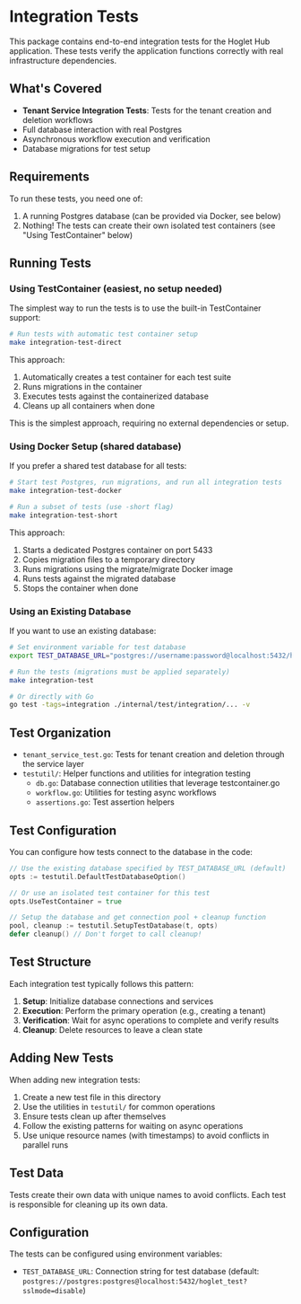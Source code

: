 # Integration Tests

This package contains end-to-end integration tests for the Hoglet Hub application. These tests verify the application functions correctly with real infrastructure dependencies.

## What's Covered

- **Tenant Service Integration Tests**: Tests for the tenant creation and deletion workflows
- Full database interaction with real Postgres
- Asynchronous workflow execution and verification
- Database migrations for test setup

## Requirements

To run these tests, you need one of:

1. A running Postgres database (can be provided via Docker, see below)
2. Nothing! The tests can create their own isolated test containers (see "Using TestContainer" below)

## Running Tests

### Using TestContainer (easiest, no setup needed)

The simplest way to run the tests is to use the built-in TestContainer support:

```bash
# Run tests with automatic test container setup
make integration-test-direct
```

This approach:
1. Automatically creates a test container for each test suite
2. Runs migrations in the container
3. Executes tests against the containerized database
4. Cleans up all containers when done

This is the simplest approach, requiring no external dependencies or setup.

### Using Docker Setup (shared database)

If you prefer a shared test database for all tests:

```bash
# Start test Postgres, run migrations, and run all integration tests
make integration-test-docker

# Run a subset of tests (use -short flag)
make integration-test-short
```

This approach:
1. Starts a dedicated Postgres container on port 5433
2. Copies migration files to a temporary directory
3. Runs migrations using the migrate/migrate Docker image
4. Runs tests against the migrated database
5. Stops the container when done

### Using an Existing Database

If you want to use an existing database:

```bash
# Set environment variable for test database
export TEST_DATABASE_URL="postgres://username:password@localhost:5432/hoglet_test?sslmode=disable"

# Run the tests (migrations must be applied separately)
make integration-test

# Or directly with Go
go test -tags=integration ./internal/test/integration/... -v
```

## Test Organization

- `tenant_service_test.go`: Tests for tenant creation and deletion through the service layer
- `testutil/`: Helper functions and utilities for integration testing
  - `db.go`: Database connection utilities that leverage testcontainer.go
  - `workflow.go`: Utilities for testing async workflows
  - `assertions.go`: Test assertion helpers

## Test Configuration

You can configure how tests connect to the database in the code:

```go
// Use the existing database specified by TEST_DATABASE_URL (default)
opts := testutil.DefaultTestDatabaseOption()

// Or use an isolated test container for this test
opts.UseTestContainer = true

// Setup the database and get connection pool + cleanup function
pool, cleanup := testutil.SetupTestDatabase(t, opts)
defer cleanup() // Don't forget to call cleanup!
```

## Test Structure

Each integration test typically follows this pattern:

1. **Setup**: Initialize database connections and services
2. **Execution**: Perform the primary operation (e.g., creating a tenant)
3. **Verification**: Wait for async operations to complete and verify results
4. **Cleanup**: Delete resources to leave a clean state

## Adding New Tests

When adding new integration tests:

1. Create a new test file in this directory
2. Use the utilities in `testutil/` for common operations
3. Ensure tests clean up after themselves
4. Follow the existing patterns for waiting on async operations
5. Use unique resource names (with timestamps) to avoid conflicts in parallel runs

## Test Data

Tests create their own data with unique names to avoid conflicts. Each test is responsible for cleaning up its own data.

## Configuration

The tests can be configured using environment variables:

- `TEST_DATABASE_URL`: Connection string for test database (default: `postgres://postgres:postgres@localhost:5432/hoglet_test?sslmode=disable`)
